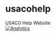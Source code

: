 # usacohelp
USACO Help Website<br>
[![Analytics](https://ga-beacon.appspot.com/UA-39213431-2/pixi.js/index)](https://github.com/igrigorik/ga-beacon)
